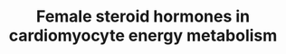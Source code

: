 ---
annotations:
- id: PW:0000002
  parent: classic metabolic pathway
  type: Pathway Ontology
  value: classic metabolic pathway
- id: CL:0000746
  parent: native cell
  type: Cell Type Ontology
  value: cardiac muscle cell
authors:
- Mehaa
- Natalie.v
- Lianatyrrell
- Egonw
- Andra
- AlexanderPico
- Eweitz
citedin: ''
communities: []
description: This pathway depicts the effect of estrogen and progesterone on energy
  metabolism in cardiomyocytes.
last-edited: 2024-07-22
ndex: null
organisms:
- Homo sapiens
redirect_from:
- /index.php/Pathway:WP5318
- /instance/WP5318
- /instance/WP5318_r134473
revision: r134473
schema-jsonld:
- '@context': https://schema.org/
  '@id': https://wikipathways.github.io/pathways/WP5318.html
  '@type': Dataset
  creator:
    '@type': Organization
    name: WikiPathways
  description: This pathway depicts the effect of estrogen and progesterone on energy
    metabolism in cardiomyocytes.
  keywords:
  - 'ATP citrate synthase '
  - Apob-lipoprotein
  - Cyclic GMP
  - ERRa
  - ERa
  - ERb
  - Elk-1
  - Estrogen
  - FoxO1
  - GATA4
  - GLUT1
  - GLUT4
  - HADHB
  - Inhibition of TNF-a
  - LKB1
  - MCAD
  - MEF2
  - MTP
  - MYH6
  - NOS3
  - PGC-1α
  - PGR
  - PKB
  - PPARα
  - Progesterone
  - ROS
  - RyR2
  - Tamoxifen
  - Troponin
  - acadm
  - cAMP
  - cTNL
  - eNOS
  - ppara
  license: CC0
  name: Female steroid hormones in cardiomyocyte energy metabolism
seo: CreativeWork
title: Female steroid hormones in cardiomyocyte energy metabolism
wpid: WP5318
---